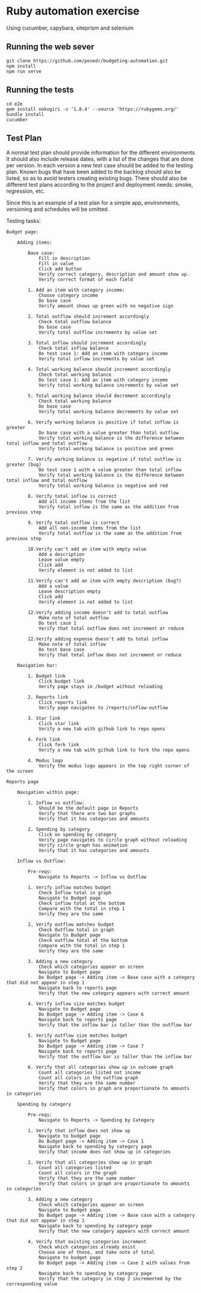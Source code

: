 # Ruby automation exercise
Using cucumber, capybara, siteprism and selenium

## Running the web sever

```shell
git clone https://github.com/pesedr/budgeting-automation.git
npm install
npm run serve
```

## Running the tests
```shell
cd e2e
gem install nokogiri -v '1.8.4' --source 'https://rubygems.org/'
bundle install
cucumber
```

## Test Plan

A normal test plan should provide information for the different environments
It should also include release dates, with a list of the changes that are done per version.
In each version a new test case should be added to the testing plan.
Known bugs that have been added to the backlog should also be listed, so as to avoid testers creating existing bugs.
There should also be different test plans according to the project and deployment needs: smoke, regression, etc.

Since this is an example of a test plan for a simple app, environments, versioning and schedules will be omitted.

Testing tasks:

    Budget page:
        
        Adding items: 

            Base case:
                Fill in description
                Fill in value
                Click add button
                Verify correct category, description and amount show up. 
                Verify correct format of each field

            1. Add an item with category income: 
                Choose category income
                Do base case
                Verify amount shows up green with no negative sign

            2. Total outflow should increment accordingly
                Check total outflow balance
                Do base case
                Verify total outflow increments by value set

            3. Total inflow should increment accordingly
                Check total inflow balance
                Do test case 1: Add an item with category income
                Verify total inflow increments by value set

            4. Total working balance should increment accordingly
                Check total working balance
                Do test case 1: Add an item with category income
                Verify total working balance increments by value set

            5. Total working balance should decrement accordingly
                Check total working balance
                Do base case
                Verify total working balance decrements by value set

            6. Verify working balance is positive if total inflow is greater
                Do base case with a value greater than total outflow
                Verify total working balance is the difference between total inflow and total outflow
                Verify total working balance is positive and green

            7. Verify working balance is negative if total outflow is greater (bug)
                Do test case 1 with a value greater than total inflow
                Verify total working balance is the difference between total inflow and total outflow
                Verify total working balance is negative and red

            8. Verify total inflow is correct
                Add all income items from the list
                Verify total inflow is the same as the addition from previous step

            9. Verify total outflow is correct
                Add all non-income items from the list
                Verify total outflow is the same as the addition from previous step

            10.Verify can't add an item with empty value
                Add a description
                Leave value empty
                Click add
                Verify element is not added to list

            11.Verify can't add an item with empty description (bug?)
                Add a value
                Leave description empty
                Click add
                Verify element is not added to list

            12.Verify adding income doesn't add to total outflow
                Make note of total outflow
                Do test case 1
                Verify that total outflow does not increment or reduce

            12.Verify adding expense doesn't add to total inflow
                Make note of total inflow
                Do test base case
                Verify that total inflow does not increment or reduce

        Navigation bar:
            
            1. Budget link
                Click budget link
                Verify page stays in /budget without reloading
            
            2. Reports link
                Click reports link
                Verify page navigates to /reports/inflow-outflow
            
            3. Star link
                Click star link
                Verify a new tab with github link to repo opens
            
            4. Fork link
                Click fork link
                Verify a new tab with github link to fork the repo opens
            
            4. Modus logo
                Verify the modus logo appears in the top right corner of the screen
            
    Reports page

        Navigation within page:

            1. Inflow vs outflow: 
                Should be the default page in Reports
                Verify that there are two bar graphs
                Verify that it has categories and amounts

            2. Spending by category
                Click on spending by category
                Verify page navigates to circle graph without reloading
                Verify circle graph has animation
                Verify that it has categories and amounts

        Inflow vs Outflow:

            Pre-reqs: 
                Navigate to Reports -> Inflow vs Outflow

            1. Verify inflow matches budget
                Check Inflow total in graph
                Navigate to Budget page
                Check inflow total at the bottom
                Compare with the total in step 1
                Verify they are the same

            2. Verify outflow matches budget
                Check Outflow total in graph
                Navigate to Budget page
                Check outflow total at the bottom
                Compare with the total in step 1
                Verify they are the same

            3. Adding a new category
                Check which categories appear on screen
                Navigate to Budget page
                Do Budget page -> Adding item -> Base case with a category that did not appear in step 1
                Navigate back to reports page
                Verify that the new category appears with correct amount

            4. Verify inflow size matches budget
                Navigate to Budget page
                Do Budget page -> Adding item -> Case 6
                Navigate back to reports page
                Verify that the inflow bar is taller than the outflow bar

            5. Verify outflow size matches budget
                Navigate to Budget page
                Do Budget page -> Adding item -> Case 7
                Navigate back to reports page
                Verify that the outflow bar is taller than the inflow bar

            6. Verify that all categories show up in outcome graph
                Count all categories listed not income
                Count all colors in the outflow graph
                Verify that they are the same number
                Verify that colors in graph are proportionate to amounts in categories

        Spending by category

            Pre-reqs: 
                Navigate to Reports -> Spending by Category

            1. Verify that inflow does not show up
                Navigate to budget page
                Do Budget page -> Adding item -> Case 1
                Navigate back to spending by category page
                Verify that income does not show up in categories

            2. Verify that all categories show up in graph
                Count all categories listed
                Count all colors in the graph
                Verify that they are the same number
                Verify that colors in graph are proportionate to amounts in categories

            3. Adding a new category
                Check which categories appear on screen
                Navigate to Budget page
                Do Budget page -> Adding item -> Base case with a category that did not appear in step 1
                Navigate back to spending by category page
                Verify that the new category appears with correct amount

            4. Verify that existing categories increment
                Check which categories already exist
                Choose one of those, and take note of total
                Navigate to budget page
                Do Budget page -> Adding item -> Case 2 with values from step 2
                Navigate back to spending by category page
                Verify that the category in step 2 incremented by the corresponding value

